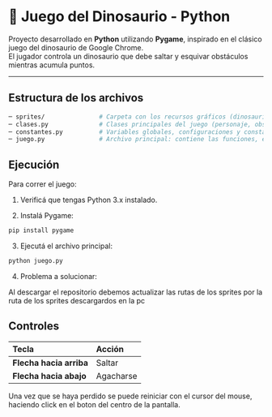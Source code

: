 
# 🦖 Juego del Dinosaurio - Python 

Proyecto desarrollado en **Python** utilizando **Pygame**, inspirado en el clásico juego del dinosaurio de Google Chrome.  
El jugador controla un dinosaurio que debe saltar y esquivar obstáculos mientras acumula puntos.

---

## Estructura de los archivos

```bash
─ sprites/               # Carpeta con los recursos gráficos (dinosaurio, cactus, etc.)
─ clases.py              # Clases principales del juego (personaje, obstáculos, superficie, etc.)
─ constantes.py          # Variables globales, configuraciones y constantes del juego
─ juego.py               # Archivo principal: contiene las funciones, el bucle del juego y el main()
```
## Ejecución

Para correr el juego:

1. Verificá que tengas Python 3.x instalado.

2. Instalá Pygame:
```bash
pip install pygame
```
3. Ejecutá el archivo principal:
```bash
python juego.py
```
4. Problema a solucionar:

Al descargar el repositorio debemos actualizar las rutas de los sprites por la ruta de los sprites descargardos en la pc
   
## Controles
| Tecla       | Acción             |
| :---------- | :----------------- |
| **Flecha hacia arriba** | Saltar             |
| **Flecha hacia abajo**   | Agacharse |

Una vez que se haya perdido se puede reiniciar con el cursor del mouse, haciendo click en el boton del centro de la pantalla.
